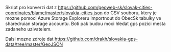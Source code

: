 Skript pro konverzi dat z https://github.com/geoweb-sk/slovak-cities-coordinates/blame/master/slovakia-cities.json do CSV souboru, ktery je mozne pomoci Azure Storage Exploreru importnout do ObecSk tabulky ve sharedruian storage accountu. Boti pak budou moci hledat gps pozici mesta zadaneho uzivatelem.


Dalsi mozne zdroje dat https://github.com/drakh/slovakia-gps-data/tree/master/GeoJSON

